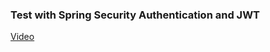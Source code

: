 ### Test with Spring Security Authentication and JWT

[Video](https://youtu.be/kEJ8a1w4a2Q?si=z5wWL91Y-CmljU1N)
